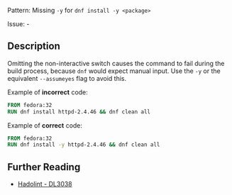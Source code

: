 Pattern: Missing `-y` for `dnf install -y <package>`

Issue: -

## Description

Omitting the non-interactive switch causes the command to fail during the build process, because `dnf` would expect manual input. Use the `-y` or the equivalent `--assumeyes` flag to avoid this.

Example of **incorrect** code:

```dockerfile
FROM fedora:32
RUN dnf install httpd-2.4.46 && dnf clean all
```

Example of **correct** code:

```dockerfile
FROM fedora:32
RUN dnf install -y httpd-2.4.46 && dnf clean all
```

## Further Reading

* [Hadolint - DL3038](https://github.com/hadolint/hadolint/wiki/DL3038)
